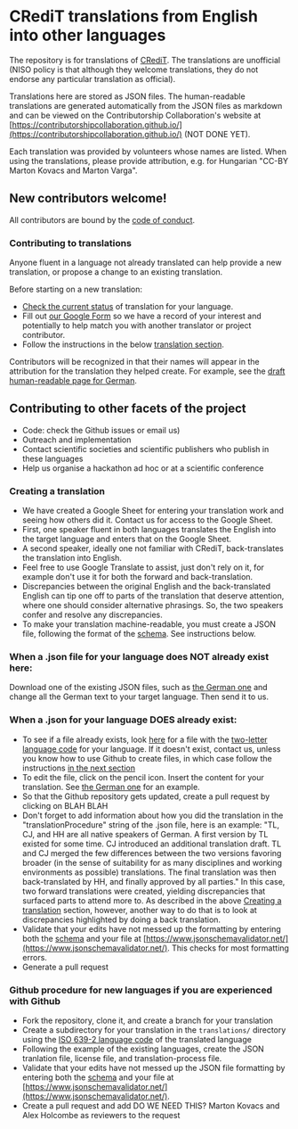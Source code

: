 # CRediT translations from English into other languages

The repository is for translations of [CRediT](https://credit.niso.org/). The translations are unofficial (NISO policy is that although they welcome translations, they do not endorse any particular translation as official).

Translations here are stored as JSON files. The human-readable translations are generated automatically from the JSON files as markdown and can be viewed on the Contributorship Collaboration's website at [https://contributorshipcollaboration.github.io/](https://contributorshipcollaboration.github.io/) (NOT DONE YET).

Each translation was provided by volunteers whose names are listed. When using the translations, please provide attribution, e.g. for Hungarian "CC-BY Marton Kovacs and Marton Varga".

## New contributors welcome!

All contributors are bound by the [code of conduct](https://github.com/marton-balazs-kovacs/tenzing/blob/master/CODE_OF_CONDUCT.md).

### Contributing to translations 

Anyone fluent in a language not already translated can help provide a new translation, or propose a change to an existing translation.

Before starting on a new translation:

* [Check the current status](language_status.md) of translation for your language.
* Fill out [our Google Form](https://docs.google.com/forms/d/e/1FAIpQLSfdhqlnk4sw61MkkDuufZyqO1SKmnp--QE6vEG1_7qnP9MzJg/viewform?usp=sf_link) so we have a record of your interest and potentially to help match you with another translator or project contributor.
* Follow the instructions in the below [translation section](#-Creating-a-translation).

Contributors will be recognized in that their names will appear in the attribution for the translation they helped create. For example, see the [draft human-readable page for German](https://github.com/contributorshipcollaboration/credit-translation/blob/main/md_files/credit_translation_de.md).



## Contributing to other facets of the project

* Code: check the Github issues or email us)
* Outreach and implementation 
 * Contact scientific societies and scientific publishers who publish in these languages
* Help us organise a hackathon ad hoc or at a scientific conference

### Creating a translation

*  We have created a Google Sheet for entering your translation work and seeing how others did it. Contact us for access to the Google Sheet.
* First, one speaker fluent in both languages translates the English into the target language and enters that on the Google Sheet. 
* A second speaker, ideally one not familiar with CRediT, back-translates the translation into English.
* Feel free to use Google Translate to assist, just don't rely on it, for example don't use it for both the forward and back-translation.
* Discrepancies between the original English and the back-translated English can tip one off to parts of the translation that deserve attention, where one should consider alternative phrasings. So, the two speakers confer and resolve any discrepancies.
* To make your translation machine-readable, you must create a JSON file, following the format of the [schema](credit_translation_schema.json). See instructions below.

### When a .json file for your language does NOT already exist here:

Download one of the existing JSON files, such as [the German one](translations/credit_translation_de.json) and change all the German text to your target language. Then send it to us.

### When a .json for your language DOES already exist: 

* To see if a file already exists, look [here](translations/) for a file with the [two-letter language code](https://en.wikipedia.org/wiki/List_of_ISO_639_language_codes) for your language. If it doesn't exist, contact us, unless you know how to use Github to create files, in which case follow the instructions [in the next section](#-Github-procedure-for-new-languages-if-you-are-very-comfortable-with-Github)
* To edit the file, click on the pencil icon. Insert the content for your translation. See [the German one](translations/credit_translation_de.json) for an example.
* So that the Github repository gets updated, create a pull request by clicking on BLAH BLAH
* Don't forget to add information about how you did the translation in the "translationProcedure" string of the .json file, here is an example: "TL, CJ, and HH are all native speakers of German. A first version by TL existed for some time. CJ introduced an additional translation draft. TL and CJ merged the few differences between the two versions favoring broader (in the sense of suitability for as many disciplines and working environments as possible) translations. The final translation was then back-translated by HH, and finally approved by all parties." In this case, two forward translations were created, yielding discrepancies that surfaced parts to attend more to. As described in the above [Creating a translation](#-Creating-a-translation) section, however, another way to do that is to look at discrepancies highlighted by doing a back translation.
* Validate that your edits have not messed up the formatting by entering both the [schema](credit_translation_schema.json) and your file at [https://www.jsonschemavalidator.net/](https://www.jsonschemavalidator.net/). This checks for most formatting errors.
* Generate a pull request
 
### Github procedure for new languages if you are experienced with Github

* Fork the repository, clone it, and create a branch for your translation
* Create a subdirectory for your translation in the `translations/` directory using the [ISO 639-2 language code](https://en.wikipedia.org/wiki/List_of_ISO_639_language_codes) of the translated language
* Following the example of the existing languages, create the JSON tranlation file, license file, and translation-process file.
* Validate that your edits have not messed up the JSON file formatting by entering both the [schema](credit_translation_schema.json) and your file at [https://www.jsonschemavalidator.net/](https://www.jsonschemavalidator.net/).
* Create a pull request and add DO WE NEED THIS? Marton Kovacs and Alex Holcombe as reviewers to the request
